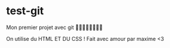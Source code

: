 # test-git
Mon premier projet avec git 💚💚💚💚💚💚💚💚

On utilise du HTML ET DU CSS !
Fait avec amour par maxime <3
